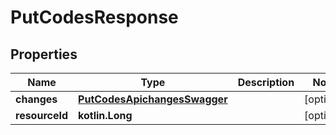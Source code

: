 
# PutCodesResponse

## Properties
| Name | Type | Description | Notes |
| ------------ | ------------- | ------------- | ------------- |
| **changes** | [**PutCodesApichangesSwagger**](PutCodesApichangesSwagger.md) |  |  [optional] |
| **resourceId** | **kotlin.Long** |  |  [optional] |




